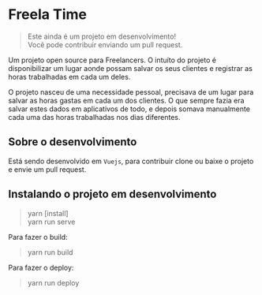 # Freela Time

> Este ainda é um projeto em desenvolvimento! \
> Você pode contribuir enviando um pull request.

Um projeto open source para Freelancers.
O intuíto do projeto é disponibilizar um lugar aonde possam salvar os seus clientes e registrar as horas trabalhadas em cada um deles.

O projeto nasceu de uma necessidade pessoal, precisava de um lugar para salvar as horas gastas em cada um dos clientes. O que sempre fazia era salvar estes dados em aplicativos de todo, e depois somava manualmente cada uma das horas trabalhadas nos dias diferentes.

## Sobre o desenvolvimento

Está sendo desenvolvido em `Vuejs`, para contribuir clone ou baixe o projeto e envie um pull request.

## Instalando o projeto em desenvolvimento

> yarn [install]\
> yarn run serve

Para fazer o build:

> yarn run build

Para fazer o deploy:

> yarn run deploy
